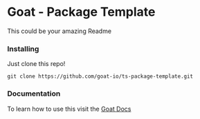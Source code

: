 # Goat - Package Template

This could be your amazing Readme

### Installing

Just clone this repo!

```
git clone https://github.com/goat-io/ts-package-template.git
```

### Documentation

To learn how to use this visit the [Goat Docs](https://docs.goatlab.io)
